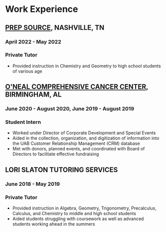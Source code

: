 # Work Experience
## **[PREP SOURCE](https://www.prepsourcetutors.com/), NASHVILLE, TN**
### April 2022 - May 2022
### **Private Tutor**
- Provided instruction in Chemistry and Geometry to high school students of various age

## **[O'NEAL COMPREHENSIVE CANCER CENTER](https://www.uab.edu/onealcancercenter/), BIRMINGHAM, AL**
### June 2020 - August 2020, June 2019 - August 2019
### **Student Intern**
- Worked under Director of Corporate Development and Special Events
- Aided in the collection, organization, and digitization of information into the UAB Customer Relationship Management (CRM) database
- Met with donors, planned events, and coordinated with Board of Directors to facilitate effective fundraising

## **LORI SLATON TUTORING SERVICES**
### June 2018 - May 2019
### **Private Tutor**
- Provided instruction in Algebra, Geometry, Trigonometry, Precalculus, Calculus, and Chemistry to middle and high school students
- Aided students struggling with coursework as well as advanced students working ahead in the summers
